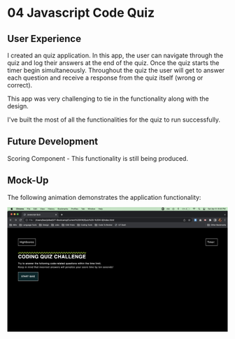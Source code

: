 # 04 Javascript Code Quiz

## User Experience

I created an quiz application. In this app, the user can navigate through the quiz and log their answers at the end of the quiz. Once the quiz starts the timer begin simultaneously. Throughout the quiz the user will get to answer each question and receive a response from the quiz itself (wrong or correct). 

This app was very challenging to tie in the functionality along with the design. 

I've built the most of all the functionalities for the quiz to run successfully. 


## Future Development

Scoring Component - This functionality is still being produced. 

## Mock-Up

The following animation demonstrates the application functionality:

![ Javascript Quiz Mockup](./Assets/images/mockup.jpg)

## 


